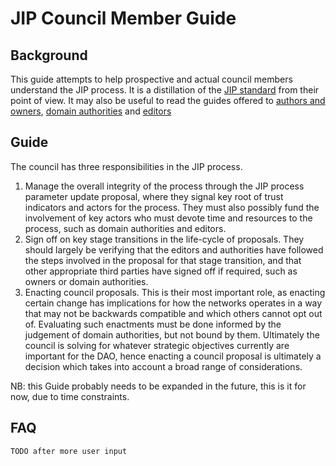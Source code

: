 # JIP Council Member Guide

## Background

This guide attempts to help prospective and actual council members understand the JIP process. It is a distillation of the [JIP standard](../jip-1/jip.md) from their point of view. It may also be useful to read the guides offered to [authors and owners](author_owner_guide.md), [domain authorities](domain_authority_guide.md) and [editors](editor_guide.md)

## Guide

The council has three responsibilities in the JIP process.

1. Manage the overall integrity of the process through the JIP process parameter update proposal, where they signal key root of trust indicators and actors for the process. They must also possibly fund the involvement of key actors who must devote time and resources to the process, such as domain authorities and editors.
2. Sign off on key stage transitions in the life-cycle of proposals. They should largely be verifying that the editors and authorities have followed the steps involved in the proposal for that stage transition, and that other appropriate third parties have signed off if required, such as owners or domain authorities.
3. Enacting council proposals. This is their most important role, as enacting certain change has implications for how the networks operates in a way that may not be backwards compatible and which others cannot opt out of. Evaluating such enactments must be done informed by the judgement of domain authorities, but not bound by them. Ultimately the council is solving for whatever strategic objectives currently are important for the DAO, hence enacting a council proposal is ultimately a decision which takes into account a broad range of considerations.

NB: this Guide probably needs to be expanded in the future, this is it for now, due to time constraints.

## FAQ

`TODO after more user input`